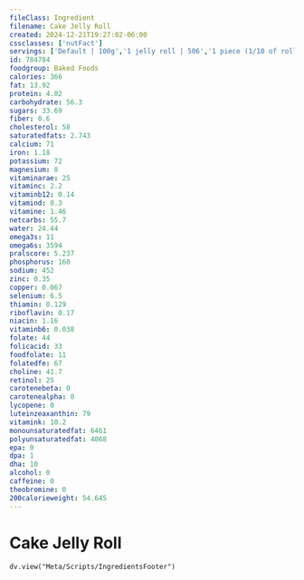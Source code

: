 ```yaml
---
fileClass: Ingredient
filename: Cake Jelly Roll
created: 2024-12-21T19:27:02-06:00
cssclasses: ['nutFact']
servings: ['Default | 100g','1 jelly roll | 506','1 piece (1/10 of roll) | 51','1 cubic inch | 4']
id: 784784
foodgroup: Baked Foods
calories: 366
fat: 13.92
protein: 4.02
carbohydrate: 56.3
sugars: 33.69
fiber: 0.6
cholesterol: 58
saturatedfats: 2.743
calcium: 71
iron: 1.18
potassium: 72
magnesium: 8
vitaminarae: 25
vitaminc: 2.2
vitaminb12: 0.14
vitamind: 0.3
vitamine: 1.46
netcarbs: 55.7
water: 24.44
omega3s: 11
omega6s: 3594
pralscore: 5.237
phosphorus: 160
sodium: 452
zinc: 0.35
copper: 0.067
selenium: 6.5
thiamin: 0.129
riboflavin: 0.17
niacin: 1.16
vitaminb6: 0.038
folate: 44
folicacid: 33
foodfolate: 11
folatedfe: 67
choline: 41.7
retinol: 25
carotenebeta: 0
carotenealpha: 0
lycopene: 0
luteinzeaxanthin: 79
vitamink: 10.2
monounsaturatedfat: 6461
polyunsaturatedfat: 4068
epa: 0
dpa: 1
dha: 10
alcohol: 0
caffeine: 0
theobromine: 0
200calorieweight: 54.645
---
```


# Cake Jelly Roll

```dataviewjs
dv.view("Meta/Scripts/IngredientsFooter")
```